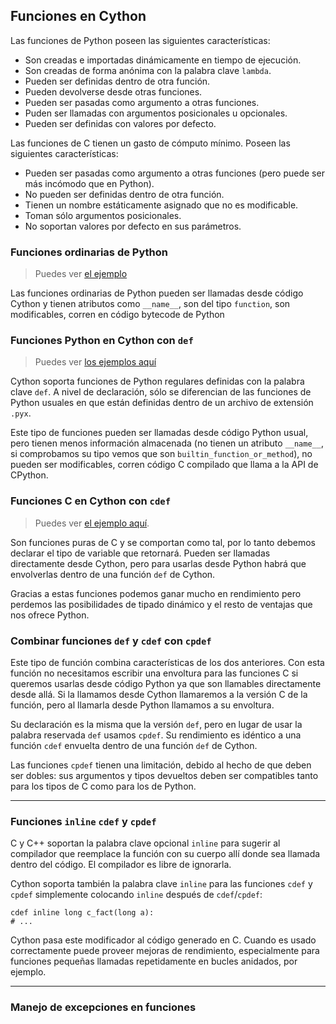## Funciones en Cython
Las funciones de Python poseen las siguientes características:
- Son creadas e importadas dinámicamente en tiempo de ejecución.
- Son creadas de forma anónima con la palabra clave `lambda`.
- Pueden ser definidas dentro de otra función.
- Pueden devolverse desde otras funciones.
- Pueden ser pasadas como argumento a otras funciones.
- Puden ser llamadas con argumentos posicionales u opcionales.
- Pueden ser definidas con valores por defecto.

Las funciones de C tienen un gasto de cómputo mínimo. Poseen las siguientes características:
- Pueden ser pasadas como argumento a otras funciones (pero puede ser más incómodo que en Python).
- No pueden ser definidas dentro de otra función.
- Tienen un nombre estáticamente asignado que no es modificable.
- Toman sólo argumentos posicionales.
- No soportan valores por defecto en sus parámetros.

### Funciones ordinarias de Python
> Puedes ver [el ejemplo](https://github.com/mondeja/fullstack/tree/master/backend/src/022-extensiones_en_c/cy_tutorials/functions/funciones.py)

Las funciones ordinarias de Python pueden ser llamadas desde código Cython y tienen atributos como `__name__`, son del tipo `function`, son modificables, corren en código bytecode de Python

### Funciones Python en Cython con `def`
> Puedes ver [los ejemplos aquí](https://github.com/mondeja/fullstack/tree/master/backend/src/022-extensiones_en_c/cy_tutorials/functions/funciones_cy.pyx)

Cython soporta funciones de Python regulares definidas con la palabra clave `def`. A nivel de declaración, sólo se diferencian de las funciones de Python usuales en que están definidas dentro de un archivo de extensión `.pyx`.

Este tipo de funciones pueden ser llamadas desde código Python usual, pero tienen menos información almacenada (no tienen un atributo `__name__`, si comprobamos su tipo vemos que son `builtin_function_or_method`), no pueden ser modificables, corren código C compilado que llama a la API de CPython.

### Funciones C en Cython con `cdef`
> Puedes ver [el ejemplo aquí](https://github.com/mondeja/fullstack/tree/master/backend/src/022-extensiones_en_c/cy_tutorials/functions/funciones_cy.pyx).

Son funciones puras de C y se comportan como tal, por lo tanto debemos declarar el tipo de variable que retornará. Pueden ser llamadas directamente desde Cython, pero para usarlas desde Python habrá que envolverlas dentro de una función `def` de Cython.

Gracias a estas funciones podemos ganar mucho en rendimiento pero perdemos las posibilidades de tipado dinámico y el resto de ventajas que nos ofrece Python.

### Combinar funciones `def` y `cdef` con `cpdef`
Este tipo de función combina características de los dos anteriores. Con esta función no necesitamos escribir una envoltura para las funciones C si queremos usarlas desde código Python ya que son llamables directamente desde allá. Si la llamamos desde Cython llamaremos a la versión C de la función, pero al llamarla desde Python llamamos a su envoltura.

Su declaración es la misma que la versión `def`, pero en lugar de usar la palabra reservada `def` usamos `cpdef`. Su rendimiento es idéntico a una función `cdef` envuelta dentro de una función `def` de Cython.

Las funciones `cpdef` tienen una limitación, debido al hecho de que deben ser dobles: sus argumentos y tipos devueltos deben ser compatibles tanto para los tipos de C como para los de Python.

_________________________________________

### Funciones `inline` `cdef` y `cpdef`
C y C++ soportan la palabra clave opcional `inline` para sugerir al compilador que reemplace la función con su cuerpo allí donde sea llamada dentro del código. El compilador es libre de ignorarla.

Cython soporta también la palabra clave `inline` para las funciones `cdef` y `cpdef` simplemente colocando `inline` después de `cdef`/`cpdef`:

```
cdef inline long c_fact(long a):
# ...
```

Cython pasa este modificador al código generado en C. Cuando es usado correctamente puede proveer mejoras de rendimiento, especialmente para funciones pequeñas llamadas repetidamente en bucles anidados, por ejemplo.

_________________________________________

### Manejo de excepciones en funciones
